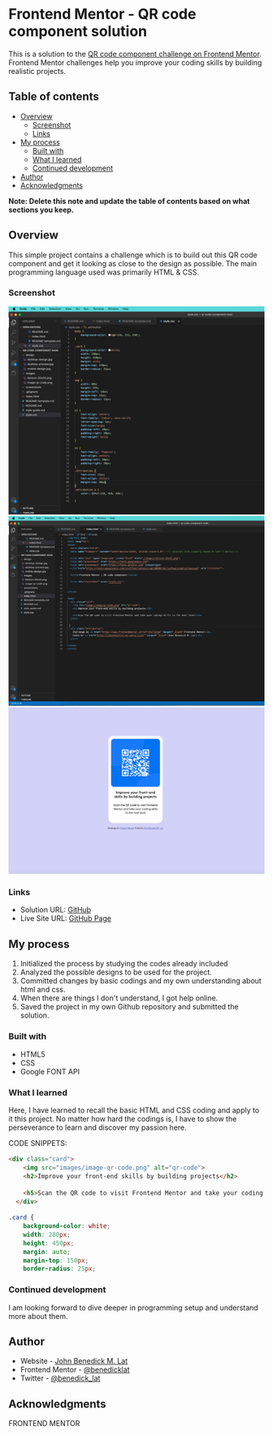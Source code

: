 # Frontend Mentor - QR code component solution

This is a solution to the [QR code component challenge on Frontend Mentor](https://www.frontendmentor.io/challenges/qr-code-component-iux_sIO_H). Frontend Mentor challenges help you improve your coding skills by building realistic projects. 

## Table of contents

- [Overview](#overview)
  - [Screenshot](#screenshot)
  - [Links](#links)
- [My process](#my-process)
  - [Built with](#built-with)
  - [What I learned](#what-i-learned)
  - [Continued development](#continued-development)
- [Author](#author)
- [Acknowledgments](#acknowledgments)

**Note: Delete this note and update the table of contents based on what sections you keep.**

## Overview

This simple project contains a challenge which is to build out this QR code component and get it looking as close to the design as possible.
The main programming language used was primarily HTML & CSS.

### Screenshot

![](/screenshots/Screen%20Shot%202023-03-10%20at%2011.59.13%20AM.png)
![](/screenshots/Screen%20Shot%202023-03-10%20at%2011.59.38%20AM.png)
![](/screenshots/Screen%20Shot%202023-03-10%20at%2011.59.53%20AM.png)

### Links

- Solution URL: [GitHub](https://github.com/benedicklat/mentorship.git)
- Live Site URL: [GitHub Page](https://benedicklat.github.io/qr-code)

## My process

1. Initialized the process by studying the codes already included
2. Analyzed the possible designs to be used for the project.
3. Committed changes by basic codings and my own understanding about html and css.
4. When there are things I don't understand, I got help online.
5. Saved the project in my own Github repository and submitted the solution.

### Built with

- HTML5
- CSS
- Google FONT API


### What I learned

Here, I have learned to recall the basic HTML and CSS coding and apply to it this project. No matter how hard the codings is, I have to
show the perseverance to learn and discover my passion here.

CODE SNIPPETS:

```html
<div class="card">
    <img src="images/image-qr-code.png" alt="qr-code">
    <h2>Improve your front-end skills by building projects</h2>

    <h5>Scan the QR code to visit Frontend Mentor and take your coding skills to the next level</h5>
  </div>
```
```css
.card {
    background-color: white;
    width: 280px;
    height: 450px;
    margin: auto;
    margin-top: 150px;
    border-radius: 25px;
```


### Continued development

I am looking forward to dive deeper in programming setup and understand more about them.


## Author

- Website - [John Benedick M. Lat](https://jbenedicklat.my.canva.site/)
- Frontend Mentor - [@benedicklat](https://www.frontendmentor.io/profile/benedicklat)
- Twitter - [@benedick_lat](https://twitter.com/benedick_lat)

## Acknowledgments

FRONTEND MENTOR
